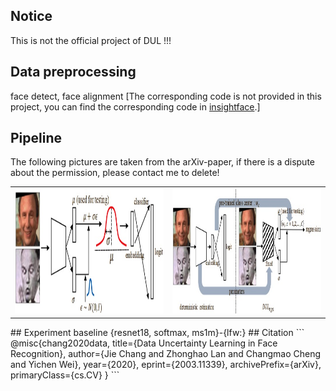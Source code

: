 ## Notice
This is not the official project of DUL !!!

## Data preprocessing
face detect, face alignment [The corresponding code is not provided in this project, you can find the corresponding code in [insightface](https://github.com/deepinsight/insightface/tree/master/src).]
## Pipeline
The following pictures are taken from the arXiv-paper, if there is a dispute about the permission, please contact me to delete!
<table style="border:0px">
   <tr>
       <td><img src="pipeline/dul_cls.jpg" width="480" height="200" frame=void rules=none></td>
       <td><img src="pipeline/dul_reg.jpg" width="480" height="200" frame=void rules=none></td>
</table>
## Experiment
baseline {resnet18, softmax, ms1m}-{lfw:}
## Citation
```
@misc{chang2020data,
    title={Data Uncertainty Learning in Face Recognition},
    author={Jie Chang and Zhonghao Lan and Changmao Cheng and Yichen Wei},
    year={2020},
    eprint={2003.11339},
    archivePrefix={arXiv},
    primaryClass={cs.CV}
}
```
